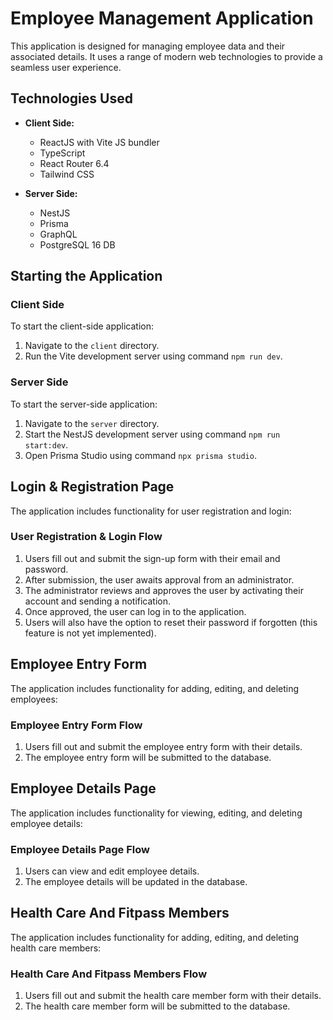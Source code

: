 # Employee Management Application

This application is designed for managing employee data and their associated details. It uses a range of modern web technologies to provide a seamless user experience.

## Technologies Used

- **Client Side:**

  - ReactJS with Vite JS bundler
  - TypeScript
  - React Router 6.4
  - Tailwind CSS

- **Server Side:**
  - NestJS
  - Prisma
  - GraphQL
  - PostgreSQL 16 DB

## Starting the Application

### Client Side

To start the client-side application:

1. Navigate to the `client` directory.
2. Run the Vite development server using command `npm run dev`.

### Server Side

To start the server-side application:

1. Navigate to the `server` directory.
2. Start the NestJS development server using command `npm run start:dev`.
3. Open Prisma Studio using command `npx prisma studio`.

## Login & Registration Page

The application includes functionality for user registration and login:

### User Registration & Login Flow

1. Users fill out and submit the sign-up form with their email and password.
2. After submission, the user awaits approval from an administrator.
3. The administrator reviews and approves the user by activating their account and sending a notification.
4. Once approved, the user can log in to the application.
5. Users will also have the option to reset their password if forgotten (this feature is not yet implemented).

## Employee Entry Form

The application includes functionality for adding, editing, and deleting employees:

### Employee Entry Form Flow

1. Users fill out and submit the employee entry form with their details.
2. The employee entry form will be submitted to the database.

## Employee Details Page

The application includes functionality for viewing, editing, and deleting employee details:

### Employee Details Page Flow

1. Users can view and edit employee details.
2. The employee details will be updated in the database.

## Health Care And Fitpass Members

The application includes functionality for adding, editing, and deleting health care members:

### Health Care And Fitpass Members Flow

1. Users fill out and submit the health care member form with their details.
2. The health care member form will be submitted to the database.
